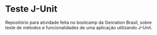 # Teste J-Unit

Repositório para atividade feita no bootcamp da Genration Brasil, sobre teste de métodos e funcionalidades de uma aplicação utilizando J-Unit.
